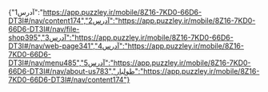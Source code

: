 {"آدرس1":"https://app.puzzley.ir/mobile/8Z16-7KD0-66D6-DT3I#/nav/content174","آدرس2":"https://app.puzzley.ir/mobile/8Z16-7KD0-66D6-DT3I#/nav/file-shop395","آدرس3":"https://app.puzzley.ir/mobile/8Z16-7KD0-66D6-DT3I#/nav/web-page341","آدرس4":"https://app.puzzley.ir/mobile/8Z16-7KD0-66D6-DT3I#/nav/menu485","آدرس5":"https://app.puzzley.ir/mobile/8Z16-7KD0-66D6-DT3I#/nav/about-us783","طولبار":"https://app.puzzley.ir/mobile/8Z16-7KD0-66D6-DT3I#/nav/content174"}
